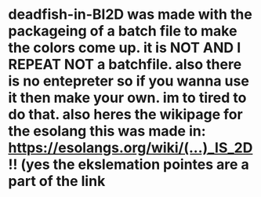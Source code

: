 # deadfish-in-BI2D was made with the packageing of a batch file to make the colors come up. it is NOT AND I REPEAT NOT a batchfile. also there is no entepreter so if you wanna use it then make your own. im to tired to do that. also heres the wikipage for the esolang this was made in: https://esolangs.org/wiki/(...)_IS_2D!! (yes the ekslemation pointes are a part of the link
